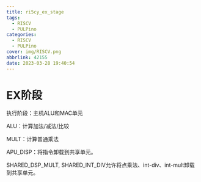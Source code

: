 ```yaml
---
title: ri5cy_ex_stage
tags:
  - RISCV
  - PULPino
categories:
  - RISCV
  - PULPino
cover: img/RISCV.png
abbrlink: 42155
date: 2023-03-28 19:40:54
---
```


# EX阶段

执行阶段：主机ALU和MAC单元 

ALU：计算加法/减法/比较 

MULT：计算普通乘法 

APU_DISP：将指令卸载到共享单元。        

SHARED_DSP_MULT, SHARED_INT_DIV允许将点乘法、int-div、int-mult卸载到共享单元。



